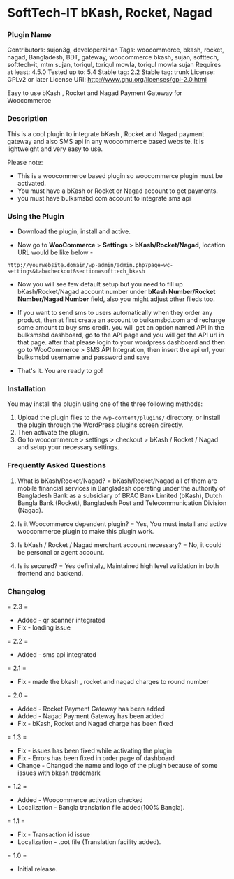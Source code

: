 # SoftTech-IT bKash, Rocket, Nagad

### Plugin Name

Contributors: sujon3g, developerzinan
Tags: woocommerce, bkash, rocket, nagad, Bangladesh, BDT, gateway, woocommerce bkash, sujan, softtech, softtech-it, mtm sujan, toriqul, toriqul mowla, toriqul mowla sujan
Requires at least: 4.5.0
Tested up to: 5.4
Stable tag: 2.2
Stable tag: trunk
License: GPLv2 or later
License URI: http://www.gnu.org/licenses/gpl-2.0.html

Easy to use bKash , Rocket and Nagad Payment Gateway for Woocommerce

### Description

This is a cool plugin to integrate bKash , Rocket and Nagad payment gateway and also SMS api in any woocommerce based website. It is lightweight and very easy to use.

Please note:

- This is a woocommerce based plugin so woocommerce plugin must be activated.
- You must have a bKash or Rocket or Nagad account to get payments.
- you must have bulksmsbd.com account to integrate sms api

### Using the Plugin

- Download the plugin, install and active.

- Now go to <strong>WooCommerce</strong> > <strong>Settings</strong> > <strong>bKash/Rocket/Nagad</strong>, location URL would be like below -

`http://yourwebsite.domain/wp-admin/admin.php?page=wc-settings&tab=checkout&section=softtech_bkash`

- Now you will see few default setup but you need to fill up bKash/Rocket/Nagad account number under <strong>bKash Number/Rocket Number/Nagad Number</strong> field, also you might adjust other fileds too.

- If you want to send sms to users automatically when they order any product,
  then at first create an account to bulksmsbd.com and recharge some amount to buy sms credit. you will get an option named API in the bulksmsbd dashboard, go to the API page and you will get the API url in that page. after that please login to your wordpress dashboard and then go to
  WooCommerce > SMS API Integration, then insert the api url, your bulksmsbd username and password and save

- That's it. You are ready to go!

### Installation

You may install the plugin using one of the three following methods:

1. Upload the plugin files to the `/wp-content/plugins/` directory, or install the plugin through the WordPress plugins screen directly.
2. Then activate the plugin.
3. Go to woocommerce > settings > checkout > bKash / Rocket / Nagad and setup your necessary settings.

### Frequently Asked Questions

1. What is bKash/Rocket/Nagad? =
   bKash/Rocket/Nagad all of them are mobile financial services in Bangladesh operating under the authority of Bangladesh Bank as a subsidiary of BRAC Bank Limited (bKash), Dutch Bangla Bank (Rocket), Bangladesh Post and Telecommunication Division (Nagad).

2. Is it Woocommerce dependent plugin? =
   Yes, You must install and active woocommerce plugin to make this plugin work.

3. Is bKash / Rocket / Nagad merchant account necessary? =
   No, it could be personal or agent account.

4. Is is secured? =
   Yes definitely, Maintained high level validation in both frontend and backend.

### Changelog

= 2.3 =

- Added - qr scanner integrated
- Fix - loading issue

= 2.2 =

- Added - sms api integrated

= 2.1 =

- Fix - made the bkash , rocket and nagad charges to round number

= 2.0 =

- Added - Rocket Payment Gateway has been added
- Added - Nagad Payment Gateway has been added
- Fix - bKash, Rocket and Nagad charge has been fixed

= 1.3 =

- Fix - issues has been fixed while activating the plugin
- Fix - Errors has been fixed in order page of dashboard
- Change - Changed the name and logo of the plugin because of some issues with bkash trademark

= 1.2 =

- Added - Woocommerce activation checked
- Localization - Bangla translation file added(100% Bangla).

= 1.1 =

- Fix - Transaction id issue
- Localization - .pot file (Translation facility added).

= 1.0 =

- Initial release.
